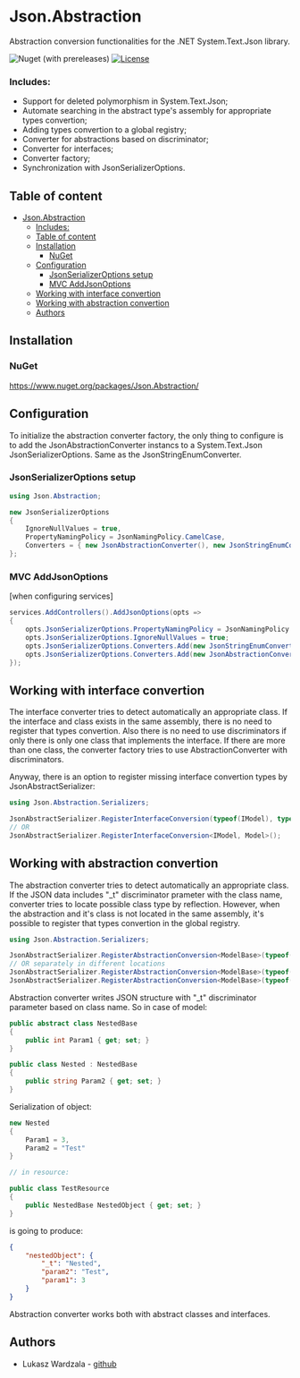 # Json.Abstraction

Abstraction conversion functionalities for the .NET System.Text.Json library.

![Nuget (with prereleases)](https://img.shields.io/nuget/vpre/Json.Abstraction)
[![License](https://img.shields.io/badge/license-MIT-blue.svg)](License)

### Includes:
- Support for deleted polymorphism in System.Text.Json;
- Automate searching in the abstract type's assembly for appropriate types convertion;
- Adding types convertion to a global registry;
- Converter for abstractions based on discriminator;
- Converter for interfaces;
- Converter factory;
- Synchronization with JsonSerializerOptions.

## Table of content

- [Json.Abstraction](#jsonabstraction)
    - [Includes:](#includes)
  - [Table of content](#table-of-content)
  - [Installation](#installation)
    - [NuGet](#nuget)
  - [Configuration](#configuration)
    - [JsonSerializerOptions setup](#jsonserializeroptions-setup)
    - [MVC AddJsonOptions](#mvc-addjsonoptions)
  - [Working with interface convertion](#working-with-interface-convertion)
  - [Working with abstraction convertion](#working-with-abstraction-convertion)
  - [Authors](#authors)

## Installation

### NuGet

https://www.nuget.org/packages/Json.Abstraction/

## Configuration

To initialize the abstraction converter factory, the only thing to configure is to add the JsonAbstractionConverter instancs to a System.Text.Json JsonSerializerOptions. Same as the JsonStringEnumConverter.

### JsonSerializerOptions setup

```csharp
using Json.Abstraction;

new JsonSerializerOptions
{
    IgnoreNullValues = true,
    PropertyNamingPolicy = JsonNamingPolicy.CamelCase,
    Converters = { new JsonAbstractionConverter(), new JsonStringEnumConverter() }
};
```

### MVC AddJsonOptions

[when configuring services]
```csharp
services.AddControllers().AddJsonOptions(opts =>
{
    opts.JsonSerializerOptions.PropertyNamingPolicy = JsonNamingPolicy.CamelCase;
    opts.JsonSerializerOptions.IgnoreNullValues = true;
    opts.JsonSerializerOptions.Converters.Add(new JsonStringEnumConverter());
    opts.JsonSerializerOptions.Converters.Add(new JsonAbstractionConverter());
});
```

## Working with interface convertion

The interface converter tries to detect automatically an appropriate class.
If the interface and class exists in the same assembly, there is no need to register that types convertion.
Also there is no need to use discriminators if only there is only one class that implements the interface.
If there are more than one class, the converter factory tries to use AbstractionConverter with discriminators.

Anyway, there is an option to register missing interface convertion types by JsonAbstractSerializer:
```csharp
using Json.Abstraction.Serializers;

JsonAbstractSerializer.RegisterInterfaceConversion(typeof(IModel), typeof(Model));
// OR
JsonAbstractSerializer.RegisterInterfaceConversion<IModel, Model>();
```

## Working with abstraction convertion

The abstraction converter tries to detect automatically an appropriate class.
If the JSON data includes "_t" discriminator prameter with the class name, converter tries to locate possible class type by reflection.
However, when the abstraction and it's class is not located in the same assembly, it's possible to register that types convertion in the global registry.

```csharp
using Json.Abstraction.Serializers;

JsonAbstractSerializer.RegisterAbstractionConversion<ModelBase>(typeof(Model1), typeof(Model2));
// OR separately in different locations
JsonAbstractSerializer.RegisterAbstractionConversion<ModelBase>(typeof(Model1)); // In one file
JsonAbstractSerializer.RegisterAbstractionConversion<ModelBase>(typeof(Model2)); // In another file
```

Abstraction converter writes JSON structure with "_t" discriminator parameter based on class name.
So in case of model:

```csharp
public abstract class NestedBase
{
    public int Param1 { get; set; }
}

public class Nested : NestedBase
{
    public string Param2 { get; set; }
}

```

Serialization of object:

```csharp
new Nested
{
    Param1 = 3,
    Param2 = "Test"
}

// in resource:

public class TestResource
{
    public NestedBase NestedObject { get; set; }
}
```

is going to produce:

```json
{
    "nestedObject": {
        "_t": "Nested",
        "param2": "Test",
        "param1": 3
    }
}
```

Abstraction converter works both with abstract classes and interfaces.

## Authors
- Lukasz Wardzala - [github](https://github.com/lwardzala)